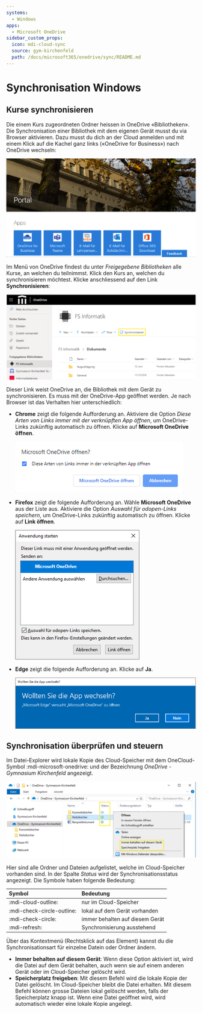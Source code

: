 ```yaml
---
systems:
  - Windows
apps:
  - Microsoft OneDrive
sidebar_custom_props:
  icon: mdi-cloud-sync
  source: gym-kirchenfeld
  path: /docs/microsoft365/onedrive/sync/README.md
---
```


# Synchronisation Windows



## Kurse synchronisieren

Die einem Kurs zugeordneten Ordner heissen in OneDrive «Bibliotheken». Die Synchronisation einer Bibliothek mit dem eigenen Gerät musst du via Browser aktivieren. Dazu musst du dich an der Cloud anmelden und mit einem Klick auf die Kachel ganz links («OneDrive for Business») nach OneDrive wechseln:

![](./images/cloud-link-onedrive.png)

Im Menü von OneDrive findest du unter _Freigegebene Bibliotheken_ alle Kurse, an welchen du teilnimmst. Klick den Kurs an, welchen du synchronisieren möchtest. Klicke anschliessend auf den Link __Synchronisieren__:

![](./images/onedrive-course-sync.svg)

Dieser Link weist OneDrive an, die Bibliothek mit dem Gerät zu synchronisieren. Es muss mit der OneDrive-App geöffnet werden. Je nach Browser ist das Verhalten hier unterschiedlich:


- **Chrome** zeigt die folgende Aufforderung an. Aktiviere die Option _Diese Arten von Links immer mit der verknüpften App öffnen_, um OneDrive-Links zukünftig automatisch zu öffnen. Klicke auf __Microsoft OneDrive öffnen__.

    ![Aufforderung in Chrome](./images/onedrive-course-sync-chrome.png)

- **Firefox** zeigt die folgende Aufforderung an. Wähle __Microsoft OneDrive__ aus der Liste aus. Aktiviere die Option _Auswahl für odopen-Links speichern_, um OneDrive-Links zukünftig automatisch zu öffnen. Klicke auf __Link öffnen__.

    ![Aufforderung in Firefox](./images/onedrive-course-sync-firefox.png)

- **Edge** zeigt die folgende Aufforderung an. Klicke auf __Ja__.

    ![Aufforderung in Edge](./images/onedrive-course-sync-edge.png)

## Synchronisation überprüfen und steuern

Im Datei-Explorer wird lokale Kopie des Cloud-Speicher mit dem OneCloud-Symbol :mdi-microsoft-onedrive: und der Bezeichnung _OneDrive - Gymnasium Kirchenfeld_ angezeigt.

![](./images/onedrive-win-manage.svg)

Hier sind alle Ordner und Dateien aufgelistet, welche im Cloud-Speicher vorhanden sind. In der Spalte _Status_ wird der Synchronisationsstatus angezeigt. Die Symbole haben folgende Bedeutung:

| Symbol                     | Bedeutung                       |
| :------------------------- | :------------------------------ |
| :mdi-cloud-outline:        | nur im Cloud-Speicher           |
| :mdi-check-circle-outline: | lokal auf dem Gerät vorhanden   |
| :mdi-check-circle:         | immer behalten auf diesem Gerät |
| :mdi-refresh:              | Synchronisierung ausstehend     |

Über das Kontextmenü (Rechtsklick auf das Element) kannst du die Synchronisationsart für einzelne Datein oder Ordner ändern.

- __Immer behalten auf diesem Gerät__: Wenn diese Option aktiviert ist, wird die Datei  auf dem Gerät behalten, auch wenn sie auf einem anderen Gerät oder im Cloud-Speicher gelöscht wird.
- __Speicherplatz freigeben__: Mit diesem Befehl wird die lokale Kopie der Datei gelöscht. Im Cloud-Speicher bleibt die Datei erhalten. Mit diesem Befehl können grosse Dateien lokal gelöscht werden, falls der Speicherplatz knapp ist. Wenn eine Datei geöffnet wird, wird automatisch wieder eine lokale Kopie angelegt.
